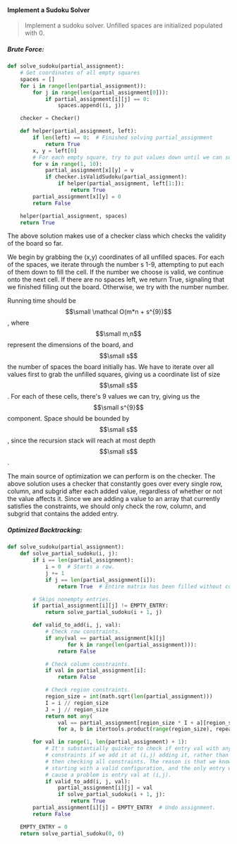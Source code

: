#### Implement a Sudoku Solver

> Implement a sudoku solver. Unfilled spaces are initialized populated with 0.

##### Brute Force:

```py
def solve_sudoku(partial_assignment):
    # Get coordinates of all empty squares
    spaces = []
    for i in range(len(partial_assignment)):
        for j in range(len(partial_assignment[0])):
            if partial_assignment[i][j] == 0:
                spaces.append((i, j))

    checker = Checker()

    def helper(partial_assignment, left):
        if len(left) == 0:  # Finished solving partial_assignment
            return True
        x, y = left[0]
        # For each empty square, try to put values down until we can solve the entire board
        for v in range(1, 10):
            partial_assignment[x][y] = v
            if checker.isValidSudoku(partial_assignment):
                if helper(partial_assignment, left[1:]):
                    return True
        partial_assignment[x][y] = 0
        return False

    helper(partial_assignment, spaces)
    return True
```

The above solution makes use of a checker class which checks the validity of the board so far.

We begin by grabbing the \(x,y\) coordinates of all unfilled spaces. For each of the spaces, we iterate through the number s 1-9, attempting to put each of them down to fill the cell. If the number we choose is valid, we continue onto the next cell. If there are no spaces left, we return True, signaling that we finished filling out the board. Otherwise, we try with the number number.

Running time should be $$\small \mathcal O(m*n + s^{9})$$, where $$\small m,n$$ represent the dimensions of the board, and $$\small s$$ the number of spaces the board initially has. We have to iterate over all values first to grab the unfilled squares, giving us a coordinate list of size $$\small s$$. For each of these cells, there's 9 values we can try, giving us the $$\small s^{9}$$ component. Space should be bounded by $$\small s$$, since the recursion stack will reach at most depth $$\small s$$.

The main source of optimization we can perform is on the checker. The above solution uses a checker that constantly goes over every single row, column, and subgrid after each added value, regardless of whether or not the value affects it. Since we are adding a value to an array that currently satisfies the constraints, we should only check the row, column, and subgrid that contains the added entry.

##### Optimized Backtracking:

```py
def solve_sudoku(partial_assignment):
    def solve_partial_sudoku(i, j):
        if i == len(partial_assignment):
            i = 0  # Starts a row.
            j += 1
            if j == len(partial_assignment[i]):
                return True  # Entire matrix has been filled without conflict.

        # Skips nonempty entries.
        if partial_assignment[i][j] != EMPTY_ENTRY:
            return solve_partial_sudoku(i + 1, j)

        def valid_to_add(i, j, val):
            # Check row constraints.
            if any(val == partial_assignment[k][j]
                   for k in range(len(partial_assignment))):
                return False

            # Check column constraints.
            if val in partial_assignment[i]:
                return False

            # Check region constraints.
            region_size = int(math.sqrt(len(partial_assignment)))
            I = i // region_size
            J = j // region_size
            return not any(
                val == partial_assignment[region_size * I + a][region_size * J + b]
                for a, b in itertools.product(range(region_size), repeat=2))

        for val in range(1, len(partial_assignment) + 1):
            # It's substantially quicker to check if entry val with any of the
            # constraints if we add it at (i,j) adding it, rather than adding it and
            # then checking all constraints. The reason is that we know we are
            # starting with a valid configuration, and the only entry which can
            # cause a problem is entry val at (i,j).
            if valid_to_add(i, j, val):
                partial_assignment[i][j] = val
                if solve_partial_sudoku(i + 1, j):
                    return True
        partial_assignment[i][j] = EMPTY_ENTRY  # Undo assignment.
        return False

    EMPTY_ENTRY = 0
    return solve_partial_sudoku(0, 0)
```



